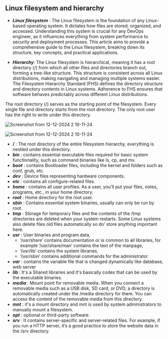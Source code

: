 ## Linux filesystem and hierarchy
- ***Linux filesystem*** : The Linux filesystem is the foundation of any Linux-based operating system. It dictates how files are stored, organized, and accessed. Understanding this system is crucial for any DevOps engineer, as it influences everything from system performance to security and deployment processes. This article aims to provide a comprehensive guide to the Linux filesystem, breaking down its structure, key concepts, and practical applications.

- ***Hierarchy***: The Linux filesystem is hierarchical, meaning it has a root directory (/) from which all other files and directories branch out, forming a tree-like structure. This structure is consistent across all Linux distributions, making navigating and managing multiple systems easier. The Filesystem Hierarchy Standard (FHS) defines the directory structure and directory contents in Linux systems. Adherence to FHS ensures that software behaves predictably across different Linux distributions.

 The root directory (/) serves as the starting point of the filesystem. Every single file and directory starts from the root directory. The only root user has the right to write under this directory. 

 ![Screenshot from 12-12-2024 2 10-11-24](https://i.ibb.co.com/ygrpSPF/root.png)

 ![Screenshot from 12-12-2024 2 10-11-24](https://i.ibb.co.com/BnYtZC3/Untitled.png)

 - **/** : The root directory of the entire filesystem hierarchy, everything is nestled under this directory.
 - ***bin*** : contains essential executable files required for basic system functionality, such as command binaries like ls, cp, and mv.
 - ***boot*** : contains Bootloader files, including the kernel and folders such as conf, grub, etc.
 - ***dev*** : Device files representing hardware components.
 - ***etc*** : contains all configure-related files.
 - ***home*** : contains all user profiles. As a user, you’ll put your files, notes, programs, etc., in your home directory.
 - ***root*** : Home directory for the root user.
 - ***sbin*** : Contains essential system binaries, usually can only be run by root.
 - ***tmp*** : Storage for temporary files and the contents of the /tmp directories are deleted when your system restarts. Some Linux systems also delete files old files automatically so do’ store anything important here.
 - ***usr*** : User binaries and program data,
   - ‘/usr/share’ contains documentation or is common to all libraries, for example ‘/usr/share/man’ contains the text of the manpage,
   - ‘/usr/lib’ contains the system libraries,
   - ‘/usr/sbin’ contains additional commands for the administrator
 - ***var*** : contains the variable file that is changed dynamically like database, web server 
 - ***lib*** : It's a Shared libraries and it's basically codes that can be used by the executable binaries.
 - ***media*** : Mount point for removable media. When you connect a removable media such as a USB disk, SD card, or DVD, a directory is automatically created under the /media directory for them. You can access the content of the removable media from this directory.
 - ***mnt*** : it's a mount directory and mnt is used by system administrators to manually mount a filesystem.
 - ***opt*** : optional or third-party software.
 - ***srv*** : It contains server-specific and server-related files. For example, if you run a HTTP server, it’s a good practice to store the website data in the /srv directory.

